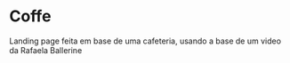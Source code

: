 # Coffe
Landing page feita em base de uma cafeteria, usando a base de um video da Rafaela Ballerine
